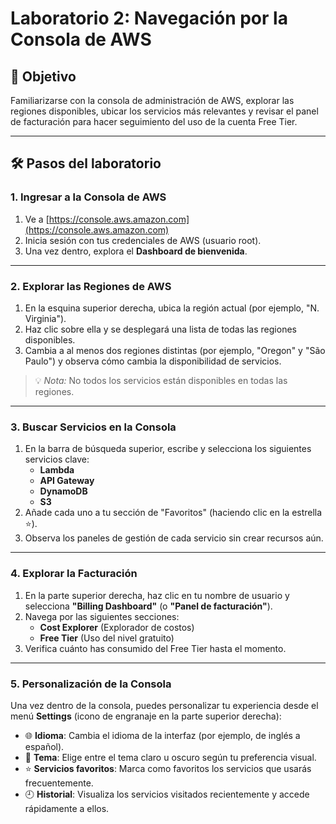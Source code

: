 # Laboratorio 2: Navegación por la Consola de AWS

## 🎯 Objetivo
Familiarizarse con la consola de administración de AWS, explorar las regiones disponibles, ubicar los servicios más relevantes y revisar el panel de facturación para hacer seguimiento del uso de la cuenta Free Tier.

---

## 🛠️ Pasos del laboratorio

### 1. Ingresar a la Consola de AWS
1. Ve a [https://console.aws.amazon.com](https://console.aws.amazon.com)
2. Inicia sesión con tus credenciales de AWS (usuario root).
3. Una vez dentro, explora el **Dashboard de bienvenida**.

---

### 2. Explorar las Regiones de AWS
1. En la esquina superior derecha, ubica la región actual (por ejemplo, "N. Virginia").
2. Haz clic sobre ella y se desplegará una lista de todas las regiones disponibles.
3. Cambia a al menos dos regiones distintas (por ejemplo, "Oregon" y "São Paulo") y observa cómo cambia la disponibilidad de servicios.

> 💡 *Nota:* No todos los servicios están disponibles en todas las regiones.

---

### 3. Buscar Servicios en la Consola
1. En la barra de búsqueda superior, escribe y selecciona los siguientes servicios clave:
   - **Lambda**
   - **API Gateway**
   - **DynamoDB**
   - **S3**
2. Añade cada uno a tu sección de "Favoritos" (haciendo clic en la estrella ⭐️).
3. Observa los paneles de gestión de cada servicio sin crear recursos aún.

---

### 4. Explorar la Facturación
1. En la parte superior derecha, haz clic en tu nombre de usuario y selecciona **"Billing Dashboard"** (o **"Panel de facturación"**).
2. Navega por las siguientes secciones:
   - **Cost Explorer** (Explorador de costos)
   - **Free Tier** (Uso del nivel gratuito)
3. Verifica cuánto has consumido del Free Tier hasta el momento.

---

### 5. Personalización de la Consola

Una vez dentro de la consola, puedes personalizar tu experiencia desde el menú **Settings** (icono de engranaje en la parte superior derecha):

- 🌐 **Idioma**: Cambia el idioma de la interfaz (por ejemplo, de inglés a español).
- 🎨 **Tema**: Elige entre el tema claro u oscuro según tu preferencia visual.
- ⭐ **Servicios favoritos**: Marca como favoritos los servicios que usarás frecuentemente.
- 🕘 **Historial**: Visualiza los servicios visitados recientemente y accede rápidamente a ellos.

